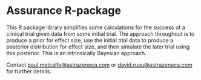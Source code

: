 Assurance R-package
===================


This R package library simplifies some calculations for the success of a
clinical trial given data from some initial trial.  The approach
throughout is to produce a prior for effect size, use the initial
trial data to produce a posterior distribution for effect size, and
then simulate the later trial using this posterior.  This is an
intrinsically Bayesian approach.

Contact <paul.metcalfe@astrazeneca.com> or
<david.ruau@astrazeneca.com> for further details.

